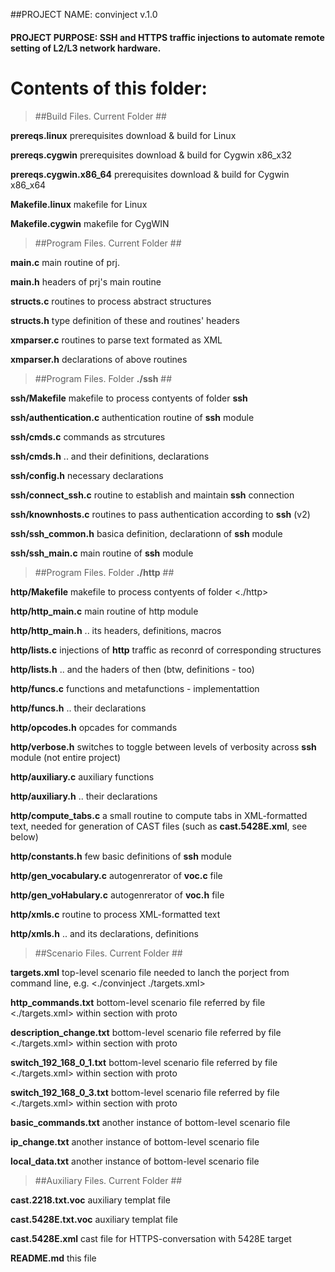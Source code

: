##PROJECT NAME:		convinject v.1.0

#### PROJECT PURPOSE:	SSH and HTTPS traffic injections to automate remote setting of L2/L3 network hardware.

# Contents of this folder:


> ##Build Files.  Current Folder ##

**prereqs.linux**   prerequisites download & build for Linux

**prereqs.cygwin**   prerequisites download & build for Cygwin x86_x32

**prereqs.cygwin.x86_64**   prerequisites download & build for Cygwin x86_x64

**Makefile.linux**   makefile for Linux

**Makefile.cygwin**   makefile for CygWIN

> ##Program Files.  Current Folder ##

**main.c**   main routine of prj.

**main.h**   headers of prj's main routine

**structs.c**   routines to process abstract structures

**structs.h**   type definition of these and routines' headers

**xmparser.c**   routines to parse text formated as XML

**xmparser.h**   declarations of above routines


> ##Program Files. Folder **./ssh** ##

**ssh/Makefile**   makefile to process contyents of folder **ssh**

**ssh/authentication.c**   authentication routine of **ssh** module

**ssh/cmds.c**   commands as strcutures

**ssh/cmds.h**   .. and their definitions, declarations

**ssh/config.h**   necessary declarations

**ssh/connect_ssh.c**   routine to establish and maintain **ssh** connection

**ssh/knownhosts.c**   routines to pass authentication according to **ssh** (v2)

**ssh/ssh_common.h**   basica definition, declarationn of **ssh** module

**ssh/ssh_main.c**   main routine of **ssh** module

> ##Program Files. Folder **./http** ##

**http/Makefile**   makefile to process contyents of folder <./http> 

**http/http_main.c**   main routine of http module

**http/http_main.h**   .. its headers, definitions, macros

**http/lists.c**   injections of  **http** traffic as reconrd of corresponding structures

**http/lists.h**   .. and the haders of then (btw, definitions - too)

**http/funcs.c**   functions and metafunctions - implementattion

**http/funcs.h**   .. their declarations

**http/opcodes.h**   opcades for commands

**http/verbose.h**   switches to toggle between levels of verbosity across **ssh** module (not entire project)

**http/auxiliary.c**   auxiliary functions

**http/auxiliary.h**   .. their declarations

**http/compute_tabs.c**   a small routine to compute tabs in XML-formatted text, needed for generation of CAST files (such as **cast.5428E.xml**, see below)

**http/constants.h**   few basic definitions of **ssh** module 

**http/gen_vocabulary.c**   autogenrerator of **voc.c** file

**http/gen_voHabulary.c**   autogenrerator of **voc.h** file

**http/xmls.c**   routine to process XML-formatted text

**http/xmls.h**   .. and its declarations, definitions

> ##Scenario Files.  Current Folder ##

**targets.xml**   top-level scenario file needed to lanch the porject from command line, e.g. <./convinject ./targets.xml> 

**http_commands.txt**   bottom-level scenario file referred by file <./targets.xml> within section with <http> proto

**description_change.txt**   bottom-level scenario file referred by file <./targets.xml> within section with <ssh> proto

**switch_192_168_0_1.txt**   bottom-level scenario file referred by file <./targets.xml> within section with <ssh> proto

**switch_192_168_0_3.txt**   bottom-level scenario file referred by file <./targets.xml> within section with <ssh> proto

**basic_commands.txt**   another instance of bottom-level scenario file

**ip_change.txt**   another instance of bottom-level scenario file

**local_data.txt**   another instance of bottom-level scenario file

> ##Auxiliary Files.  Current Folder ##

**cast.2218.txt.voc**   auxiliary templat file

**cast.5428E.txt.voc**   auxiliary templat file

**cast.5428E.xml**   cast file for HTTPS-conversation with 5428E target

**README.md**   this file


